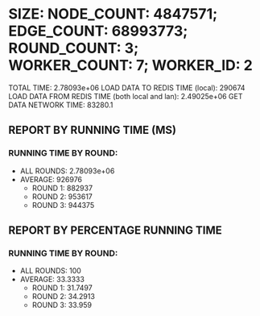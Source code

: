 
# SIZE: NODE_COUNT: 4847571; EDGE_COUNT: 68993773; ROUND_COUNT: 3; WORKER_COUNT: 7; WORKER_ID: 2
 TOTAL TIME: 2.78093e+06
 LOAD DATA TO REDIS TIME (local): 290674
 LOAD DATA FROM REDIS TIME (both local and lan): 2.49025e+06
 GET DATA NETWORK TIME: 83280.1

## REPORT BY RUNNING TIME (MS)

 ### RUNNING TIME BY ROUND:

  + ALL ROUNDS: 2.78093e+06
  + AVERAGE: 926976
     + ROUND 1: 882937
     + ROUND 2: 953617
     + ROUND 3: 944375

## REPORT BY PERCENTAGE RUNNING TIME

 ### RUNNING TIME BY ROUND:

  + ALL ROUNDS: 100
  + AVERAGE: 33.3333
     + ROUND 1: 31.7497
     + ROUND 2: 34.2913
     + ROUND 3: 33.959

